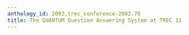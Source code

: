 ```yaml
---
anthology_id: 2002.trec_conference-2002.78
title: The QUANTUM Question Answering System at TREC 11
---
```

